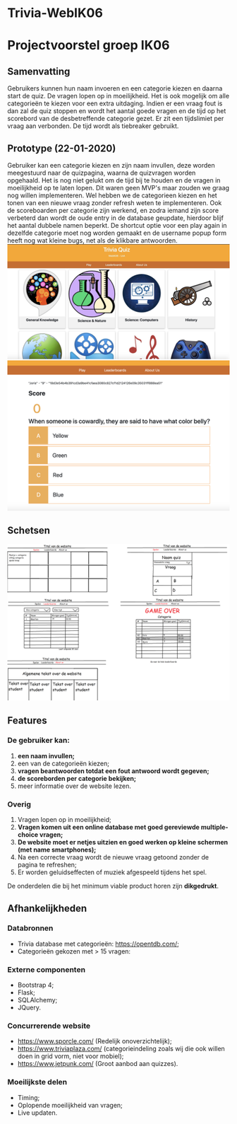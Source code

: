 # Trivia-WebIK06

# Projectvoorstel groep IK06
## Samenvatting
Gebruikers kunnen hun naam invoeren en een categorie kiezen en daarna start de quiz. De vragen lopen op in moeilijkheid. Het is ook mogelijk om alle categorieën te kiezen voor een extra uitdaging. Indien er een vraag fout is dan zal de quiz stoppen en wordt het aantal goede vragen en de tijd op het scorebord van de desbetreffende categorie gezet. Er zit een tijdslimiet per vraag aan verbonden. De tijd wordt als tiebreaker gebruikt.

## Prototype (22-01-2020)
Gebruiker kan een categorie kiezen en zijn naam invullen, deze worden meegestuurd naar de quizpagina, waarna de quizvragen worden opgehaald. Het is nog niet gelukt om de tijd bij te houden en de vragen in moeilijkheid op te laten lopen. Dit waren geen MVP's maar zouden we graag nog willen implementeren. Wel hebben we de categorieen kiezen en het tonen van een nieuwe vraag zonder refresh weten te implementeren. Ook de scoreboarden per categorie zijn werkend, en zodra iemand zijn score verbeterd dan wordt de oude entry in de database geupdate, hierdoor blijf het aantal dubbele namen beperkt. De shortcut optie voor een play again in dezelfde categorie moet nog worden gemaakt en de username popup form heeft nog wat kleine bugs, net als de klikbare antwoorden. 
![alt tekst](/doc/index.jpg "Index page")
![alt tekst](/doc/quiz.png "Quiz page")

## Schetsen

![alt tekst](/doc/WebsiteDesign.png "Schetsen")

## Features
### De gebruiker kan:
1. **een naam invullen;**
2. een van de categorieën kiezen;
3. **vragen beantwoorden totdat een fout antwoord wordt gegeven;**
4. **de scoreborden per categorie bekijken;**
5. meer informatie over de website lezen.

### Overig
1. Vragen lopen op in moeilijkheid;
2. **Vragen komen uit een online database met goed gereviewde multiple-choice vragen;**
3. **De website moet er netjes uitzien en goed werken op kleine schermen (met name smartphones);**
4. Na een correcte vraag wordt de nieuwe vraag getoond zonder de pagina te refreshen;
5. Er worden geluidseffecten of muziek afgespeeld tijdens het spel.

De onderdelen die bij het minimum viable product horen zijn **dikgedrukt**.

## Afhankelijkheden
### Databronnen
- Trivia database met categorieën: https://opentdb.com/;
- Categorieën gekozen met > 15 vragen:

### Externe componenten
- Bootstrap 4;
- Flask;
- SQLAlchemy;
- JQuery.

### Concurrerende website
- https://www.sporcle.com/ (Redelijk onoverzichtelijk);
- https://www.triviaplaza.com/ (categorieindeling zoals wij die ook willen doen in grid vorm, niet voor mobiel);
- https://www.jetpunk.com/ (Groot aanbod aan quizzes).

### Moeilijkste delen
- Timing;
- Oplopende moeilijkheid van vragen;
- Live updaten.



